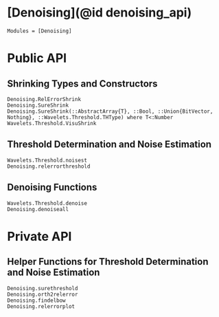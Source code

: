 # [Denoising](@id denoising_api)

```@index
Modules = [Denoising]
```

# Public API
## Shrinking Types and Constructors
```@docs
Denoising.RelErrorShrink
Denoising.SureShrink
Denoising.SureShrink(::AbstractArray{T}, ::Bool, ::Union{BitVector, Nothing}, ::Wavelets.Threshold.THType) where T<:Number
Wavelets.Threshold.VisuShrink
```

## Threshold Determination and Noise Estimation
```@docs
Wavelets.Threshold.noisest
Denoising.relerrorthreshold
```

## Denoising Functions
```@docs
Wavelets.Threshold.denoise
Denoising.denoiseall
```

# Private API
## Helper Functions for Threshold Determination and Noise Estimation
```@docs
Denoising.surethreshold
Denoising.orth2relerror
Denoising.findelbow
Denoising.relerrorplot
```
